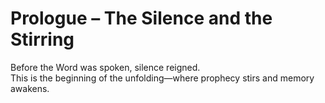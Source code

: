 # Prologue – The Silence and the Stirring

Before the Word was spoken, silence reigned.  
This is the beginning of the unfolding—where prophecy stirs and memory awakens.
